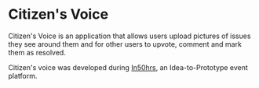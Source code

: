 <h1>Citizen's Voice</h1>

Citizen's Voice is an application that allows users upload pictures of issues they see around them and for other users to upvote, comment and mark them as resolved.

Citizen's voice was developed during <a href="http://www.in50hrs.com/">In50hrs</a>, an Idea-to-Prototype event platform.
